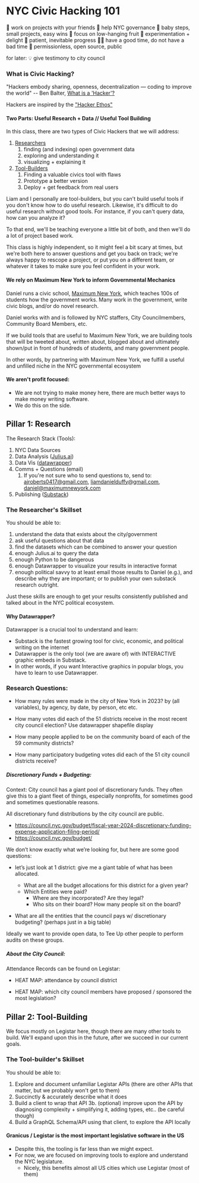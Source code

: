 # NYC Civic Hacking 101

🔧 work on projects with your friends
🚀 help NYC governance
👶 baby steps, small projects, easy wins
🍎 focus on low-hanging fruit
🧪 experimentation + delight
🐌 patient, inevitable progress
🙅‍♂️ have a good time, do not have a bad time
👀 permissionless, open source, public

for later:
💡 give testimony to city council


### What is Civic Hacking?

"Hackers embody sharing, openness, decentralization — coding to improve the world"
-- Ben Balter, [What is a 'Hacker'?](https://ben.balter.com/2013/02/04/what-is-a-hacker)

Hackers are inspired by the ["Hacker Ethos"](https://www.amazon.com/Hackers-Computer-Revolution-Anniversary-ebook/dp/B003PDMKIY/?tag=benbalter07-20)

#### Two Parts: Useful Research + Data // Useful Tool Building

In this class, there are two types of Civic Hackers that we will address:
1. [Researchers](#pillar-1-research)
   1. finding (and indexing) open government data
   2. exploring and understanding it
   3. visualizing + explaining it
2. [Tool-Builders](#pillar-2-tool-building)
   1. Finding a valuable civics tool with flaws
   2. Prototype a better version
   3. Deploy + get feedback from real users

Liam and I personally are tool-builders, but you can't build useful tools if you don't know how to do useful research. Likewise, it's difficult to do useful research without good tools. For instance, if you can't query data, how can you analyze it?

To that end, we'll be teaching everyone a little bit of both, and then we'll do a lot of project based work.

This class is highly independent, so it might feel a bit scary at times, but we're both here to answer questions and get you back on track; we're always happy to rescope a project, or put you on a different team, or whatever it takes to make sure you feel confident in your work.

#### We rely on Maximum New York to inform Governmental Mechanics
Daniel runs a civic school, [Maximum New York](https://www.maximumnewyork.com/), which teaches 100s of students how the government works. Many work in the government, write civic blogs, and/or do novel research.

Daniel works with and is followed by NYC staffers, City Councilmembers, Community Board Members, etc.

If we build tools that are useful to Maximum New York, we are building tools that will be tweeted about, written about, blogged about and ultimately shown/put in front of hundreds of students, and many government people.

In other words, by partnering with Maximum New York, we fulfill a useful and unfilled niche in the NYC governmental ecosystem

#### We aren't profit focused:
- We are not trying to make money here, there are much better ways to make money writing software.
- We do this on the side.


## Pillar 1: Research

The Research Stack (Tools):
1. NYC Data Sources
2. Data Analysis ([Julius.ai](https://julius.ai/))
3. Data Vis ([datawrapper](https://www.datawrapper.de/))
4. Comms + Questions (email)
   1. If you're not sure who to send questions to, send to: ajroberts0417@gmail.com, liamdanielduffy@gmail.com, daniel@maximumnewyork.com
5. Publishing ([Substack](https://substack.com/))


### The Researcher's Skillset
You should be able to:
1. understand the data that exists about the city/government
2. ask useful questions about that data
3. find the datasets which can be combined to answer your question
4. enough Julius.ai to query the data
5. enough Python to be dangerous
6. enough Datawrapper to visualize your results in interactive format
7. enough political savvy to at least email those results to Daniel (e.g.), and describe why they are important; or to publish your own substack research outright.

Just these skills are enough to get your results consistently published and talked about in the NYC political ecosystem.


#### Why Datawrapper?
Datawrapper is a crucial tool to understand and learn:
- Substack is the fastest growing tool for civic, economic, and political writing on the internet
- Datawrapper is the only tool (we are aware of) with INTERACTIVE graphic embeds in Substack.
- In other words, if you want Interactive graphics in popular blogs, you have to learn to use Datawrapper.

### Research Questions:
- How many rules were made in the city of New York in 2023?
    by (all variables), by agency, by date, by person, etc etc.


- How many votes did each of the 51 districts receive in the most recent city council election?
    Use datawrapper shapefile display

- How many people applied to be on the community board of each of the 59 community districts?

- How many participatory budgeting votes did each of the 51 city council districts receive?

##### Discretionary Funds + Budgeting:

Context: City council has a giant pool of discretionary funds. They often give this to a giant fleet of things, especially nonprofits, for sometimes good and sometimes questionable reasons.

All discretionary fund distributions by the city council are public.
- https://council.nyc.gov/budget/fiscal-year-2024-discretionary-funding-expense-application-filing-period/
- https://council.nyc.gov/budget/

We don’t know exactly what we’re looking for, but here are some good questions:

- let’s just look at 1 district: give me a giant table of what has been allocated.
  - What are all the budget allocations for this district for a given year?
  - Which Entities were paid?
    - Where are they incorporated? Are they legal?
    - Who sits on their board? How many people sit on the board?

- What are all the entities that the council pays w/ discretionary budgeting? (perhaps just in a big table)

Ideally we want to provide open data, to Tee Up other people to perform audits on these groups.

##### About the City Council:

Attendance Records can be found on Legistar:
- HEAT MAP: attendance by council district

- HEAT MAP: which city council members have proposed / sponsored the most legislation?

## Pillar 2: Tool-Building

We focus mostly on Legistar here, though there are many other tools to build.
We'll expand upon this in the future, after we succeed in our current goals.

### The Tool-builder's Skillset
You should be able to:
1. Explore and document unfamiliar Legistar APIs (there are other APIs that matter, but we probably won't get to them)
2. Succinctly & accurately describe what it does
3. Build a client to wrap that API
3b. (optional) improve upon the API by diagnosing complexity + simplifying it, adding types, etc.. (be careful though)
4. Build a GraphQL Schema/API using that client, to explore the API locally


#### Granicus / Legistar is the most important legislative software in the US
- Despite this, the tooling is far less than we might expect.
- For now, we are focused on improving tools to explore and understand the NYC legislature.
  - Nicely, this benefits almost all US cities which use Legistar (most of them)

